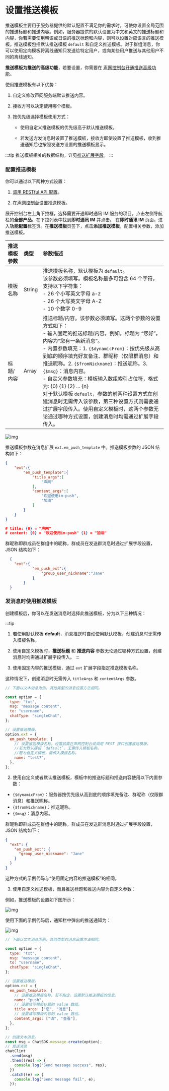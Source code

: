 # 设置推送模板

推送模板主要用于服务器提供的默认配置不满足你的需求时，可使你设置全局范围的推送标题和推送内容。例如，服务器提供的默认设置为中文和英文的推送标题和内容，你若需要使用韩语或日语的推送标题和内容，则可以设置对应语言的推送模板。推送模板包括默认推送模板 `default` 和自定义推送模板。对于群组消息，你可以使用定向模板将离线通知只发送给特定用户，或向某些用户推送与其他用户不同的离线通知。

**推送模板为推送的高级功能**，若要设置，你需要在 [声网控制台](https://console.shengwang.cn/overview)[开通推送高级功能](push_overview.html#离线推送高级功能)。

使用推送模板有以下优势：

1. 自定义修改声网服务端默认推送内容。   

2. 接收方可以决定使用哪个模板。 

3. 按优先级选择模板使用方式：
   
   - 使用自定义推送模板的优先级高于默认推送模板。

   - 若发送方发消息时设置了推送模板，接收方即使设置了推送模板，收到推送通知后也按照发送方设置的推送模板显示。

:::tip
推送模板相关的数据结构，详见[推送扩展字段](/docs/sdk/server-side/push_extension.html)。
:::

### 配置推送模板

你可以通过以下两种方式设置：

1. [调用 RESTful API 配置](/docs/sdk/server-side/push.html#使用推送模板)。

2. 在[声网控制台](https://console.shengwang.cn/overview)设置推送模板。

  展开控制台左上角下拉框，选择需要开通即时通讯 IM 服务的项目。点击左侧导航栏的**全部产品**。在下拉列表中找到**即时通讯 IM** 并点击。 在**即时通讯 IM** 页面，进入**功能配置**标签页。在**推送模板**页签下，点击**添加推送模板**，配置相关参数，添加推送模板。

| 推送模板参数       | 类型 |参数描述|
| :------------------- | :------------------- | :------------------- |
| 模板名称     | String    | 推送模板名称，默认模板为 `default`。<br/> 该参数必须填写。模板名称最多可包含 64 个字符，支持以下字符集：<br/>- 26 个小写英文字母 a-z<br/>- 26 个大写英文字母 A-Z<br/>- 10 个数字 0-9|
| 标题/内容     | Array    | 推送标题/内容。该参数必须填写。这两个参数的设置方式如下：<br/>- 输入固定的推送标题/内容，例如，标题为 “您好”，内容为“您有一条新消息”。<br/>- 内置参数填充：1. `{$dynamicFrom}`：按优先级从高到底的顺序填充好友备注、群昵称（仅限群消息）和推送昵称。2. `{$fromNickname}`：推送昵称。3. `{$msg}`：消息内容。<br/>-  自定义参数填充：模板输入数组索引占位符，格式为: {0} {1} {2} ... {n} <br/> 对于默认模板 `default`，参数的前两种设置方式在创建消息时无需传入该参数，第三种设置方式则需要通过扩展字段传入。使用自定义模板时，这两个参数无论通过哪种方式设置，创建消息时均需通过扩展字段传入。|

![img](/images/product/push/push_template_add.png)

推送模板参数在消息扩展 `ext.em_push_template` 中。推送模板参数的 JSON 结构如下：

```json
{
    "ext":{
        "em_push_template":{
            "title_args":[
                "声网"
            ],
            "content_args":[
                "欢迎使用im-push",
                "加油"
            ]
        }
    }
}

# title: {0} = "声网"
# content: {0} = "欢迎使用im-push" {1} = "加油"
```

群昵称即群成员在群组中的昵称，群成员在发送群消息时通过扩展字段设置，JSON 结构如下：

```json
  {
    "ext":{
            "em_push_ext":{
                "group_user_nickname":"Jane"
            }
        }
  }      
```
  
### 发消息时使用推送模板

创建模板后，你可以在发送消息时选择此推送模板，分为以下三种情况：

:::tip

1. 若使用默认模板 **default**，消息推送时自动使用默认模板，创建消息时无需传入模板名称。
2. 使用自定义模板时，**推送标题** 和 **推送内容** 参数无论通过哪种方式设置，创建消息时均需通过扩展字段传入。
:::

1. 使用固定内容的推送模板，通过 `ext` 扩展字段指定推送模板名称。

这种情况下，创建消息时无需传入 `titleArgs` 和 `contentArgs` 参数。

```javascript
// 下面以文本消息为例，其他类型的消息设置方法相同。

const option = {
  type: "txt",
  msg: "message content",
  to: "username",
  chatType: "singleChat",
};

// 设置推送模板。
option.ext = {
  em_push_template: {
    // 设置推送模板名称。设置前需在声网控制台或调用 REST 接口创建推送模板。
    //若为默认模板 `default`，无需传入模板名称。
    //若为自定义模板，需传入模板名称。
    name: "test7",
  },
};
```

2. 使用自定义或者默认推送模板，模板中的推送标题和推送内容使用以下内置参数：

- `{$dynamicFrom}`：服务器按优先级从高到底的顺序填充备注、群昵称（仅限群消息）和推送昵称。
- `{$fromNickname}`：推送昵称。
- `{$msg}`：消息内容。

群昵称即群成员在群组中的昵称，群成员在发送群消息时通过扩展字段设置，JSON 结构如下：

```json
{
  "ext": {
    "em_push_ext": {
      "group_user_nickname": "Jane"
    }
  }
}
```

这种方式的示例代码与“使用固定内容的推送模板”的相同。

3. 使用自定义推送模板，而且推送标题和推送内容为自定义参数：

例如，推送模板的设置如下图所示：

![img](/images/android/push/push_template_custom.png)

使用下面的示例代码后，通知栏中弹出的推送通知为：

![img](/images/android/push/push_template_custom_example.png)

```javascript
// 下面以文本消息为例，其他类型的消息设置方法相同。

const option = {
  type: "txt",
  msg: "message content",
  to: "username",
  chatType: "singleChat",
};

// 设置推送模板。
option.ext = {
  em_push_template: {
    // 设置推送模板名称。若不指定，设置默认推送模板的信息。
    name: "push",
    // 设置填写模板标题的 value 数组。
    title_args: ["您", "消息"],
    // 设置填写模板内容的 value 数组。
    content_args: ["请", "查看"],
  },
};

// 创建文本消息。
const msg = ChatSDK.message.create(option);
// 发送消息
chatClint
  .send(msg)
  .then((res) => {
    console.log("Send message success", res);
  })
  .catch((e) => {
    console.log("Send message fail", e);
  });
```
